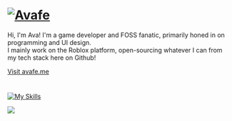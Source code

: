 # [![Avafe](https://github.com/ImAvafe/imavafe/assets/65048459/d752cfe5-7e70-4d9f-8cde-fc7d862d09d0)](https://avafe.me)

Hi, I'm Ava! I'm a game developer and FOSS fanatic, primarily honed in on programming and UI design.
<br>
I mainly work on the Roblox platform, open-sourcing whatever I can from my tech stack here on Github!

[Visit avafe.me](https://avafe.me)

#

[![My Skills](https://skillicons.dev/icons?i=robloxstudio,vscode,git,blender,figma,html,css)](https://skillicons.dev)

<a href="https://discord.gg/fyeYey62Dm"><img src="https://dcbadge.vercel.app/api/server/fyeYey62Dm">
